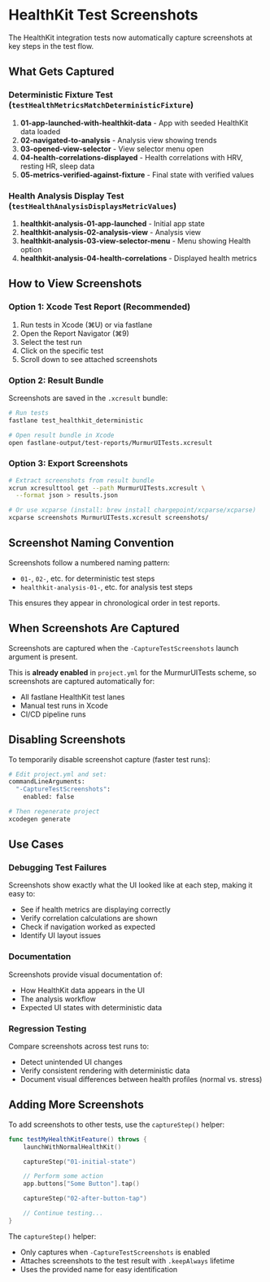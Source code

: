 # HealthKit Test Screenshots

The HealthKit integration tests now automatically capture screenshots at key steps in the test flow.

## What Gets Captured

### Deterministic Fixture Test (`testHealthMetricsMatchDeterministicFixture`)
1. **01-app-launched-with-healthkit-data** - App with seeded HealthKit data loaded
2. **02-navigated-to-analysis** - Analysis view showing trends
3. **03-opened-view-selector** - View selector menu open
4. **04-health-correlations-displayed** - Health correlations with HRV, resting HR, sleep data
5. **05-metrics-verified-against-fixture** - Final state with verified values

### Health Analysis Display Test (`testHealthAnalysisDisplaysMetricValues`)
1. **healthkit-analysis-01-app-launched** - Initial app state
2. **healthkit-analysis-02-analysis-view** - Analysis view
3. **healthkit-analysis-03-view-selector-menu** - Menu showing Health option
4. **healthkit-analysis-04-health-correlations** - Displayed health metrics

## How to View Screenshots

### Option 1: Xcode Test Report (Recommended)
1. Run tests in Xcode (⌘U) or via fastlane
2. Open the Report Navigator (⌘9)
3. Select the test run
4. Click on the specific test
5. Scroll down to see attached screenshots

### Option 2: Result Bundle
Screenshots are saved in the `.xcresult` bundle:

```bash
# Run tests
fastlane test_healthkit_deterministic

# Open result bundle in Xcode
open fastlane-output/test-reports/MurmurUITests.xcresult
```

### Option 3: Export Screenshots
```bash
# Extract screenshots from result bundle
xcrun xcresulttool get --path MurmurUITests.xcresult \
  --format json > results.json

# Or use xcparse (install: brew install chargepoint/xcparse/xcparse)
xcparse screenshots MurmurUITests.xcresult screenshots/
```

## Screenshot Naming Convention

Screenshots follow a numbered naming pattern:
- `01-`, `02-`, etc. for deterministic test steps
- `healthkit-analysis-01-`, etc. for analysis test steps

This ensures they appear in chronological order in test reports.

## When Screenshots Are Captured

Screenshots are captured when the `-CaptureTestScreenshots` launch argument is present.

This is **already enabled** in `project.yml` for the MurmurUITests scheme, so screenshots are captured automatically for:
- All fastlane HealthKit test lanes
- Manual test runs in Xcode
- CI/CD pipeline runs

## Disabling Screenshots

To temporarily disable screenshot capture (faster test runs):

```bash
# Edit project.yml and set:
commandLineArguments:
  "-CaptureTestScreenshots":
    enabled: false

# Then regenerate project
xcodegen generate
```

## Use Cases

### Debugging Test Failures
Screenshots show exactly what the UI looked like at each step, making it easy to:
- See if health metrics are displaying correctly
- Verify correlation calculations are shown
- Check if navigation worked as expected
- Identify UI layout issues

### Documentation
Screenshots provide visual documentation of:
- How HealthKit data appears in the UI
- The analysis workflow
- Expected UI states with deterministic data

### Regression Testing
Compare screenshots across test runs to:
- Detect unintended UI changes
- Verify consistent rendering with deterministic data
- Document visual differences between health profiles (normal vs. stress)

## Adding More Screenshots

To add screenshots to other tests, use the `captureStep()` helper:

```swift
func testMyHealthKitFeature() throws {
    launchWithNormalHealthKit()

    captureStep("01-initial-state")

    // Perform some action
    app.buttons["Some Button"].tap()

    captureStep("02-after-button-tap")

    // Continue testing...
}
```

The `captureStep()` helper:
- Only captures when `-CaptureTestScreenshots` is enabled
- Attaches screenshots to the test result with `.keepAlways` lifetime
- Uses the provided name for easy identification
